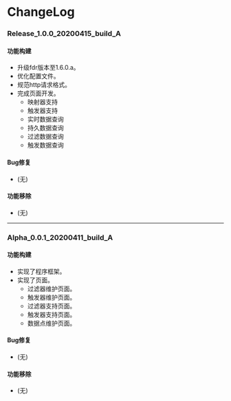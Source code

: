 # ChangeLog

### Release_1.0.0_20200415_build_A

#### 功能构建

- 升级fdr版本至1.6.0.a。
- 优化配置文件。
- 规范http请求格式。
- 完成页面开发。
  - 映射器支持
  - 触发器支持
  - 实时数据查询
  - 持久数据查询
  - 过滤数据查询
  - 触发数据查询

#### Bug修复

- (无)

#### 功能移除

- (无)

---

### Alpha_0.0.1_20200411_build_A

#### 功能构建

- 实现了程序框架。
- 实现了页面。
  - 过滤器维护页面。
  - 触发器维护页面。
  - 过滤器支持页面。
  - 触发器支持页面。
  - 数据点维护页面。

#### Bug修复

- (无)

#### 功能移除

- (无)
